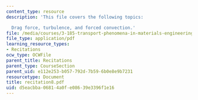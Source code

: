 ```yaml
---
content_type: resource
description: 'This file covers the following topics:

  Drag force, turbulence, and forced convection.'
file: /media/courses/3-185-transport-phenomena-in-materials-engineering-fall-2003/d5eacbba06814a0fe08639e3396f1e16_recitation8.pdf
file_type: application/pdf
learning_resource_types:
- Recitations
ocw_type: OCWFile
parent_title: Recitations
parent_type: CourseSection
parent_uid: e112e253-b057-792d-7b59-6b0e8e9b7231
resourcetype: Document
title: recitation8.pdf
uid: d5eacbba-0681-4a0f-e086-39e3396f1e16
---
```

